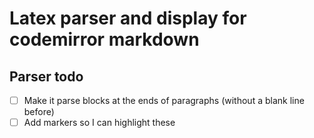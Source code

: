 # Latex parser and display for codemirror markdown

## Parser todo

- [ ] Make it parse blocks at the ends of paragraphs (without a blank line before)
- [ ] Add markers so I can highlight these
